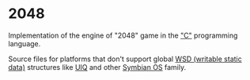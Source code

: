 2048
====

Implementation of the engine of "2048" game in the ["C"](https://en.wikipedia.org/wiki/C_(programming_language)) programming language.

Source files for platforms that don't support global [WSD (writable static data)](https://www.google.com/search?q=Symbian+Global+WSD) structures like [UIQ](https://en.wikipedia.org/wiki/UIQ) and other [Symbian OS](https://en.wikipedia.org/wiki/Symbian) family.
